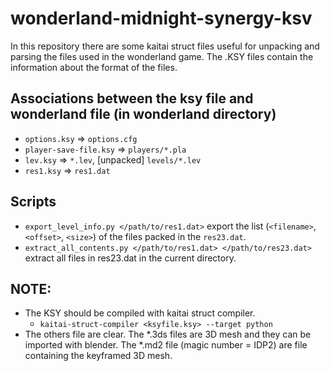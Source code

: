 # wonderland-midnight-synergy-ksv
In this repository there are some kaitai struct files useful for unpacking and parsing the files used in the wonderland game.
The .KSY files contain the information about the format of the files.
## Associations between the ksy file and wonderland file (in wonderland directory)
* `options.ksy` => `options.cfg`
* `player-save-file.ksy` => `players/*.pla`
* `lev.ksy` => `*.lev`, [unpacked] `levels/*.lev`
* `res1.ksy` => `res1.dat`
## Scripts
* `export_level_info.py </path/to/res1.dat>` export the list (`<filename>`, `<offset>`, `<size>`) of the files packed in the `res23.dat`. 
* `extract_all_contents.py </path/to/res1.dat> </path/to/res23.dat>` extract all files in res23.dat in the current directory.
## NOTE:
* The KSY should be compiled with kaitai struct compiler.
    * `kaitai-struct-compiler <ksyfile.ksy> --target python`
* The others file are clear. The *.3ds files are 3D mesh and they can be imported with blender. The *.md2 file (magic number = IDP2) are file containing the keyframed 3D mesh.
